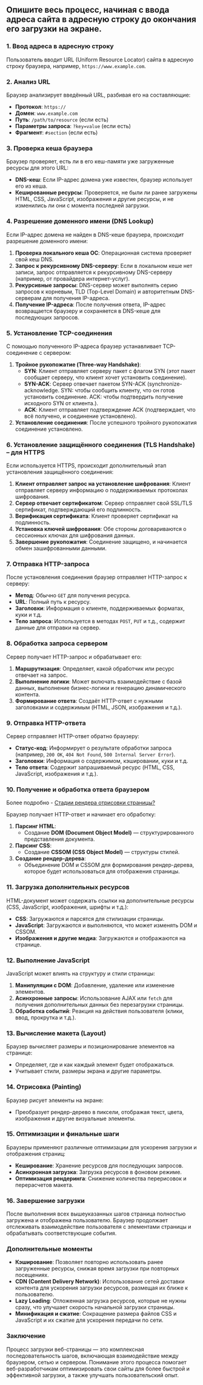## Опишите весь процесс, начиная с ввода адреса сайта в адресную строку до окончания его загрузки на экране.

### 1. Ввод адреса в адресную строку

Пользователь вводит URL (Uniform Resource Locator) сайта в адресную строку браузера, например, `https://www.example.com`.

### 2. Анализ URL

Браузер анализирует введённый URL, разбивая его на составляющие:
- **Протокол**: `https://`
- **Домен**: `www.example.com`
- **Путь**: `/path/to/resource` (если есть)
- **Параметры запроса**: `?key=value` (если есть)
- **Фрагмент**: `#section` (если есть)

### 3. Проверка кеша браузера

Браузер проверяет, есть ли в его кеш-памяти уже загруженные ресурсы для этого URL:
- **DNS-кеш**: Если IP-адрес домена уже известен, браузер использует его из кеша.
- **Кешированные ресурсы**: Проверяется, не были ли ранее загружены HTML, CSS, JavaScript, изображения и другие ресурсы, и не изменились ли они с момента последней загрузки.

### 4. Разрешение доменного имени (DNS Lookup)

Если IP-адрес домена не найден в DNS-кеше браузера, происходит разрешение доменного имени:
1. **Проверка локального кеша ОС**: Операционная система проверяет свой кеш DNS.
2. **Запрос к рекурсивному DNS-серверу**: Если в локальном кеше нет записи, запрос отправляется к рекурсивному DNS-серверу (например, от провайдера интернет-услуг).
3. **Рекурсивные запросы**: DNS-сервер может выполнять серию запросов к корневым, TLD (Top-Level Domain) и авторитетным DNS-серверам для получения IP-адреса.
4. **Получение IP-адреса**: После получения ответа, IP-адрес возвращается браузеру и сохраняется в DNS-кеше для последующих запросов.

### 5. Установление TCP-соединения

С помощью полученного IP-адреса браузер устанавливает TCP-соединение с сервером:
1. **Тройное рукопожатие (Three-way Handshake)**:
   - **SYN**: Клиент отправляет серверу пакет с флагом SYN (этот пакет сообщает серверу, что клиент хочет установить соединение).
   - **SYN-ACK**: Сервер отвечает пакетом SYN-ACK (synchronize-acknowledge. SYN: чтобы сообщить клиенту, что он готов установить соединение.
ACK: чтобы подтвердить получение исходного SYN от клиента.).
   - **ACK**: Клиент отправляет подтверждение ACK (подтверждает, что всё получено, и соединение установлено).
2. **Установление соединения**: После успешного тройного рукопожатия соединение установлено.

### 6. Установление защищённого соединения (TLS Handshake) – для HTTPS

Если используется HTTPS, происходит дополнительный этап установления защищённого соединения:
1. **Клиент отправляет запрос на установление шифрования**: Клиент отправляет серверу информацию о поддерживаемых протоколах шифрования.
2. **Сервер отвечает сертификатом**: Сервер отправляет свой SSL/TLS сертификат, подтверждающий его подлинность.
3. **Верификация сертификата**: Клиент проверяет сертификат на подлинность.
4. **Установка ключей шифрования**: Обе стороны договариваются о сессионных ключах для шифрования данных.
5. **Завершение рукопожатия**: Соединение защищено, и начинается обмен зашифрованными данными.

### 7. Отправка HTTP-запроса

После установления соединения браузер отправляет HTTP-запрос к серверу:
- **Метод**: Обычно `GET` для получения ресурса.
- **URL**: Полный путь к ресурсу.
- **Заголовки**: Информация о клиенте, поддерживаемых форматах, куки и т.д.
- **Тело запроса**: Используется в методах `POST`, `PUT` и т.д., содержит данные для отправки на сервер.

### 8. Обработка запроса сервером

Сервер получает HTTP-запрос и обрабатывает его:
1. **Маршрутизация**: Определяет, какой обработчик или ресурс отвечает на запрос.
2. **Выполнение логики**: Может включать взаимодействие с базой данных, выполнение бизнес-логики и генерацию динамического контента.
3. **Формирование ответа**: Создаёт HTTP-ответ с нужными заголовками и содержимым (HTML, JSON, изображения и т.д.).

### 9. Отправка HTTP-ответа

Сервер отправляет HTTP-ответ обратно браузеру:
- **Статус-код**: Информирует о результате обработки запроса (например, `200 OK`, `404 Not Found`, `500 Internal Server Error`).
- **Заголовки**: Информация о содержимом, кэшировании, куки и т.д.
- **Тело ответа**: Содержит запрашиваемый ресурс (HTML, CSS, JavaScript, изображения и т.д.).

### 10. Получение и обработка ответа браузером

Более подробно - [Cтадии рендера отрисовки страницы?](/JavaScript/99.md)

Браузер получает HTTP-ответ и начинает его обработку:
1. **Парсинг HTML**:
   - Создание **DOM (Document Object Model)** — структурированного представления документа.
2. **Парсинг CSS**:
   - Создание **CSSOM (CSS Object Model)** — структуры стилей.
3. **Создание рендер-дерева**:
   - Объединение DOM и CSSOM для формирования рендер-дерева, которое будет использоваться для отображения страницы.

### 11. Загрузка дополнительных ресурсов

HTML-документ может содержать ссылки на дополнительные ресурсы (CSS, JavaScript, изображения, шрифты и т.д.):
- **CSS**: Загружаются и парсятся для стилизации страницы.
- **JavaScript**: Загружаются и выполняются, что может изменять DOM и CSSOM.
- **Изображения и другие медиа**: Загружаются и отображаются на странице.

### 12. Выполнение JavaScript

JavaScript может влиять на структуру и стили страницы:
1. **Манипуляции с DOM**: Добавление, удаление или изменение элементов.
2. **Асинхронные запросы**: Использование AJAX или `fetch` для получения дополнительных данных без перезагрузки страницы.
3. **Обработка событий**: Реакция на действия пользователя (клики, ввод, прокрутка и т.д.).

### 13. Вычисление макета (Layout)

Браузер вычисляет размеры и позиционирование элементов на странице:
- Определяет, где и как каждый элемент будет отображаться.
- Учитывает стили, размеры экрана и другие параметры.

### 14. Отрисовка (Painting)

Браузер рисует элементы на экране:
- Преобразует рендер-дерево в пиксели, отображая текст, цвета, изображения и другие визуальные элементы.

### 15. Оптимизации и финальные шаги

Браузеры применяют различные оптимизации для ускорения загрузки и отображения страниц:
- **Кеширование**: Хранение ресурсов для последующих запросов.
- **Асинхронная загрузка**: Загрузка ресурсов в фоновом режиме.
- **Оптимизация рендеринга**: Снижение количества перерисовок и перерасчетов макета.

### 16. Завершение загрузки

После выполнения всех вышеуказанных шагов страница полностью загружена и отображена пользователю. Браузер продолжает отслеживать взаимодействие пользователя с элементами страницы и обрабатывать соответствующие события.

### Дополнительные моменты

- **Кэширование**: Позволяет повторно использовать ранее загруженные ресурсы, снижая время загрузки при повторных посещениях.
- **CDN (Content Delivery Network)**: Использование сетей доставки контента для ускорения загрузки ресурсов, размещая их ближе к пользователю.
- **Lazy Loading**: Отложенная загрузка ресурсов, которые не нужны сразу, что улучшает скорость начальной загрузки страницы.
- **Минификация и сжатие**: Сокращение размера файлов CSS и JavaScript и их сжатие для ускорения передачи по сети.

### Заключение

Процесс загрузки веб-страницы — это комплексная последовательность шагов, включающая взаимодействие между браузером, сетью и сервером. Понимание этого процесса помогает веб-разработчикам оптимизировать свои сайты для более быстрой и эффективной загрузки, а также улучшать пользовательский опыт.